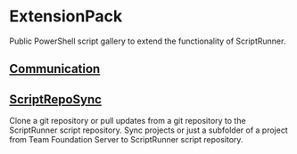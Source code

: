 # ExtensionPack

Public PowerShell script gallery to extend the functionality of ScriptRunner.

## [Communication](./Communication)

## [ScriptRepoSync](./ScriptRepoSync)

Clone a git repository or pull updates from a git repository to the ScriptRunner script repository.
Sync projects or just a subfolder of a project from Team Foundation Server to ScriptRunner script repository.
